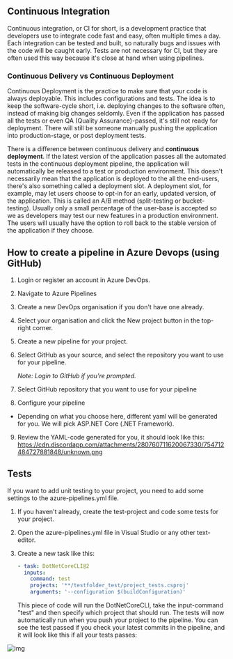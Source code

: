 ## Continuous Integration

Continuous integration, or CI for short, is a development practice that developers use to integrate code fast and easy, often multiple times a day. Each integration can be tested and built, so naturally bugs and issues with the code will be caught early. Tests are not necessary for CI, but they are often used this way because it's close at hand when using pipelines. 

### Continuous Delivery vs Continuous Deployment

Continuous Deployment is the practice to make sure that your code is always deployable. This includes configurations and tests. The idea is to keep the software-cycle short, i.e. deploying changes to the software often, instead of making big changes seldomly. Even if the application has passed all the tests or even QA (Quality Assurance)-passed, it's still not ready for deployment. There will still be someone manually pushing the application into production-stage, or post deployment tests. 

There is a difference between continuous delivery and **continuous deployment**. If the latest version of the application passes all the automated tests in the continuous deployment pipeline, the application will automatically be released to a test or production environment. This doesn't necessarily mean that the application is deployed to the all the end-users, there's also something called a deployment slot. A deployment slot, for example, may let users choose to opt-in for an early, updated version, of the application. This is called an A/B method (split-testing or bucket-testing). Usually only a small percentage of the user-base is accepted so we as developers may test our new features in a production environment. The users will usually have the option to roll back to the stable version of the application if they choose. 


## How to create a pipeline in Azure Devops (using GitHub)
1. Login or register an account in Azure DevOps.
2. Navigate to Azure Pipelines
3. Create a new DevOps organisation if you don't have one already.

4. Select your organisation and click the New project button in the top-right corner.

5. Create a new pipeline for your project.

6. Select GitHub as your source, and select the repository you want to use for your pipeline.

   *Note: Login to GitHub if you're prompted.*

7. Select GitHub repository that you want to use for your pipeline

8. Configure your pipeline
- Depending on what you choose here, different yaml will be generated for you. We will pick ASP.NET Core (.NET Framework).

9. Review the YAML-code generated for you, it should look like this: 
https://cdn.discordapp.com/attachments/280760711620067330/754712484727881848/unknown.png


## Tests

If you want to add unit testing to your project, you need to add some settings to the azure-pipelines.yml file.

1. If you haven't already, create the test-project and code some tests for your project.

2. Open the azure-pipelines.yml file in Visual Studio or any other text-editor.

3. Create a new task like this:

   ```yaml
   - task: DotNetCoreCLI@2
     inputs:
       command: test
       projects: '**/testfolder_test/project_tests.csproj'
       arguments: '--configuration $(buildConfiguration)'
   ```

   This piece of code will run the DotNetCoreCLI, take the input-command "test" and then specify which project that should run. The tests will now automatically run when you push your project to the pipeline. You can see the test passed if you check your latest commits in the pipeline, and it will look like this if all your tests passes:

![img](https://media.discordapp.net/attachments/280760711620067330/753622203571896422/unknown.png?width=400&height=121)









